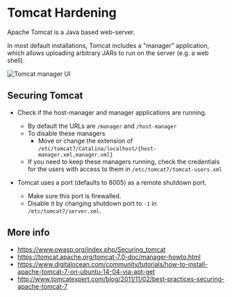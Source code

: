 # Tomcat Hardening

Apache Tomcat is a Java based web-server.

In most default installations, Tomcat includes a "manager" application, which
allows uploading arbitrary JARs to run on the server (e.g. a web shell).

![Tomcat manager UI](https://db.apache.org/derby/images/TomcatDeploy.gif)

## Securing Tomcat

* Check if the host-manager and manager applications are running.
    * By default the URLs are `/manager` and `/host-manager`
    * To disable these managers
        * Move or change the extension of
          `/etc/tomcat7/Catalina/localhost/{host-manager.xml,manager.xml}`
    * If you need to keep these managers running, check the credentials for the
      users with access to them in `/etc/tomcat7/tomcat-users.xml`

* Tomcat uses a port (defaults to 8005) as a remote shutdown port.
  * Make sure this port is firewalled.
  * Disable it by changing shutdown port to `-1` in `/etc/tomcat7/server.xml`.

## More info

* https://www.owasp.org/index.php/Securing_tomcat
* https://tomcat.apache.org/tomcat-7.0-doc/manager-howto.html
* https://www.digitalocean.com/community/tutorials/how-to-install-apache-tomcat-7-on-ubuntu-14-04-via-apt-get
* http://www.tomcatexpert.com/blog/2011/11/02/best-practices-securing-apache-tomcat-7
